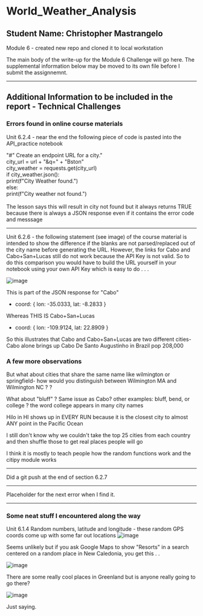 # World_Weather_Analysis
## Student Name: Christopher Mastrangelo
Module 6 - created new repo and cloned it to local workstation 

The main body of the write-up for the Module 6 Challenge will go here.  The supplemental information below may be moved to its own file before I submit the assignnemnt. 

<hr>

## Additional Information to be included in the report - Technical Challenges
### Errors found in online course materials

Unit 6.2.4 - near the end the following piece of code is pasted into the API_practice notebook

"#" Create an endpoint URL for a city."<br>
city_url = url + "&q=" + "Bston"<br>
city_weather = requests.get(city_url)<br>
if city_weather.json():<br>
  print(f"City Weather found.")<br>
else:<br>
  print(f"City weather not found.")<br>
<br>
The lesson says this will result in city not found but it always returns TRUE because there is always a JSON response even if it contains the error code and messsage
<hr>
Unit 6.2.6 - the following statement (see image) of the course material is intended to show the difference if the blanks are not parsed/replaced out of the city name before
generating the URL.  However, the links for Cabo and Cabo+San+Lucas still do not work because the API Key is not valid.  So to do this comparison you would 
have to build the URL yourself in your notebook using your own API Key which is easy to do . . . 

![image](https://user-images.githubusercontent.com/86205000/127163664-fc99fc7e-468b-491d-bdae-6d8bb1f0ef0a.png)

This is part of the JSON response for "Cabo"<br>
<ul><li>coord: {
lon: -35.0333,
lat: -8.2833
}</li>
</ul>

Whereas THIS IS Cabo+San+Lucas<br>
<ul>
  <li>coord: {
lon: -109.9124,
lat: 22.8909
}</li></ul>

So this illustrates that Cabo and Cabo+San+Lucas are two different cities- Cabo alone brings up Cabo De Santo Augustinho in Brazil pop 208,000

### A few more observations

But what about cities that share the same name like wilmington or springfield- how would you distinguish between Wilmington MA and Wilmington NC  ? ?

What about "bluff" ? Same issue as Cabo? other examples: bluff, bend,  or college ? the word college appears in many city names 

Hilo in HI shows up in EVERY RUN because it is the closest city to almost ANY point in the Pacific Ocean

I still don't know why we couldn't take the top 25 cities from each country and then shuffle those to get real places people will go

I think it is mostly to teach people how the random functions work and the citipy module works

<hr>

Did a git push at the end of section 6.2.7

<hr>

Placeholder for the next error when I find it.

<hr>

### Some neat stuff I encountered along the way

Unit 6.1.4 Random numbers, latitude and longitude - these random GPS coords come up with some far out locations
![image](https://user-images.githubusercontent.com/86205000/127003929-74c23a71-ca41-4159-ad64-6e1b8f48070e.png)

Seems unlikely but if you ask Google Maps to show "Resorts" in a search centered on a random place in New Caledonia, you get this . . 

![image](https://user-images.githubusercontent.com/86205000/127017078-20df8dce-0825-4dea-8c66-d0cc5bf09680.png)

There are some really cool places in Greenland but is anyone really going to go there? 

![image](https://user-images.githubusercontent.com/86205000/127206910-a690c432-bded-4438-bf1c-4c746a49797d.png)

Just saying.  

